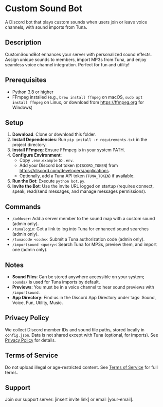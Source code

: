 # Custom Sound Bot
A Discord bot that plays custom sounds when users join or leave voice channels, with sound imports from Tuna.

## Description
CustomSoundBot enhances your server with personalized sound effects. Assign unique sounds to members, import MP3s from Tuna, and enjoy seamless voice channel integration. Perfect for fun and utility!

## Prerequisites
- Python 3.8 or higher
- FFmpeg installed (e.g., `brew install ffmpeg` on macOS, `sudo apt install ffmpeg` on Linux, or download from https://ffmpeg.org for Windows)

## Setup
1. **Download**: Clone or download this folder.
2. **Install Dependencies**: Run `pip install -r requirements.txt` in the project directory.
3. **Install FFmpeg**: Ensure FFmpeg is in your system PATH.
4. **Configure Environment**:
   - Copy `.env.example` to `.env`.
   - Add your Discord bot token (`DISCORD_TOKEN`) from https://discord.com/developers/applications.
   - Optionally, add a Tuna API token (`TUNA_TOKEN`) if available.
5. **Run the Bot**: Execute `python bot.py`.
6. **Invite the Bot**: Use the invite URL logged on startup (requires connect, speak, read/send messages, and manage messages permissions).

## Commands
- `/adduser`: Add a server member to the sound map with a custom sound (admin only).
- `/tunalogin`: Get a link to log into Tuna for enhanced sound searches (admin only).
- `/tunacode <code>`: Submit a Tuna authorization code (admin only).
- `/importsound <query>`: Search Tuna for MP3s, preview them, and import one (admin only).

## Notes
- **Sound Files**: Can be stored anywhere accessible on your system; `sounds/` is used for Tuna imports by default.
- **Previews**: You must be in a voice channel to hear sound previews with `/importsound`.
- **App Directory**: Find us in the Discord App Directory under tags: Sound, Voice, Fun, Utility, Music.

## Privacy Policy
We collect Discord member IDs and sound file paths, stored locally in `config.json`. Data is not shared except with Tuna (optional, for imports). See [Privacy Policy](https://yourname.github.io/privacy) for details.

## Terms of Service
Do not upload illegal or age-restricted content. See [Terms of Service](https://yourname.github.io/tos) for full terms.

## Support
Join our support server: [insert invite link] or email [your-email].